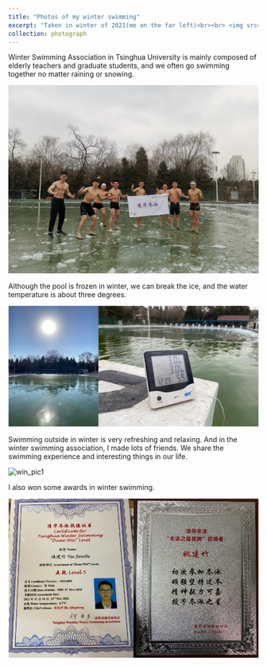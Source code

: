 ```yaml
---
title: "Photos of my winter swimming"
excerpt: "Taken in winter of 2021(me on the far left)<br><br> <img src='/images/photograph/win_pic2.JPG' width='700'>"
collection: photograph
---
```


Winter Swimming Association in Tsinghua University is mainly composed of elderly teachers and graduate students, and we often go swimming together no matter raining or snowing.

![win_pic1](/images/photograph/win_pic2.JPG)

Although the pool is frozen in winter, we can break the ice, and the water temperature is about three degrees.

![ice](/images/photograph/ice.png)

Swimming outside in winter is very refreshing and relaxing. And in the winter swimming association, I made lots of friends. We share the swimming experience and interesting things in our life.

![win_pic1](/images/photograph/win_pic1.JPG)

I also won some awards in winter swimming.

![win_cert](/images/photograph/win_cert.png)
